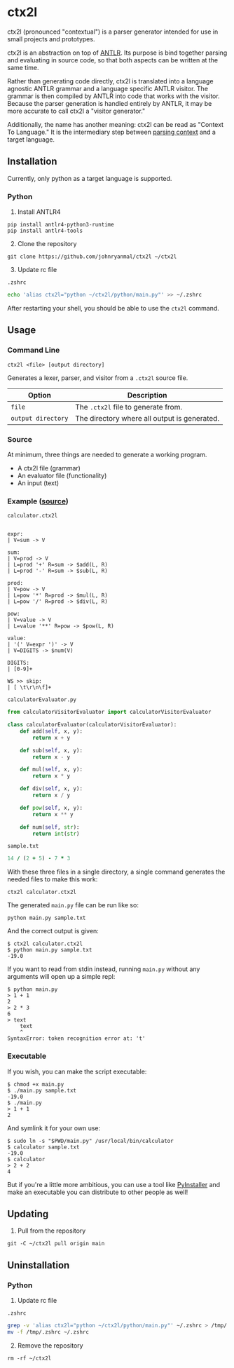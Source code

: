 # ctx2l
ctx2l (pronounced "contextual") is a parser generator intended for use in small projects and prototypes.

ctx2l is an abstraction on top of [ANTLR](https://www.antlr.org/).
Its purpose is bind together parsing and evaluating in source code, so that both aspects can be written at the same time.

Rather than generating code directly, ctx2l is translated into a language agnostic ANTLR grammar and a language specific ANTLR visitor.
The grammar is then compiled by ANTLR into code that works with the visitor.
Because the parser generation is handled entirely by ANTLR, it may be more accurate to call ctx2l a "visitor generator."

Additionally, the name has another meaning: ctx2l can be read as "Context To Language." It is the intermediary step between [parsing context](https://www.antlr.org/api/Java/org/antlr/v4/runtime/ParserRuleContext.html) and a target language.

## Installation
Currently, only python as a target language is supported.

### Python

1. Install ANTLR4

```shell
pip install antlr4-python3-runtime
pip install antlr4-tools
```

2. Clone the repository

```shell
git clone https://github.com/johnryanmal/ctx2l ~/ctx2l
```

3. Update rc file

`.zshrc`
```zsh
echo 'alias ctx2l="python ~/ctx2l/python/main.py"' >> ~/.zshrc
```

After restarting your shell, you should be able to use the `ctx2l` command.

## Usage

### Command Line
`ctx2l <file> [output directory]`

Generates a lexer, parser, and visitor from a `.ctx2l` source file.

| Option | Description |
| --- | --- |
| `file` | The `.ctx2l` file to generate from. |
| `output directory` | The directory where all output is generated. |

### Source

At minimum, three things are needed to generate a working program.

- A ctx2l file (grammar)
- An evaluator file (functionality)
- An input (text)

### Example ([source](/examples/calculator))

`calculator.ctx2l`

```antlr

expr:
| V=sum -> V

sum:
| V=prod -> V
| L=prod '+' R=sum -> $add(L, R)
| L=prod '-' R=sum -> $sub(L, R)

prod:
| V=pow -> V
| L=pow '*' R=prod -> $mul(L, R)
| L=pow '/' R=prod -> $div(L, R)

pow:
| V=value -> V
| L=value '**' R=pow -> $pow(L, R)

value:
| '(' V=expr ')' -> V
| V=DIGITS -> $num(V)

DIGITS:
| [0-9]+

WS >> skip:
| [ \t\r\n\f]+
```

`calculatorEvaluator.py`

```py
from calculatorVisitorEvaluator import calculatorVisitorEvaluator

class calculatorEvaluator(calculatorVisitorEvaluator):
    def add(self, x, y):
        return x + y

    def sub(self, x, y):
        return x - y

    def mul(self, x, y):
        return x * y

    def div(self, x, y):
        return x / y

    def pow(self, x, y):
        return x ** y

    def num(self, str):
        return int(str)
```

`sample.txt`

```rb
14 / (2 + 5) - 7 * 3
```

With these three files in a single directory, a single command generates the needed files to make this work:
```shell
ctx2l calculator.ctx2l
```

The generated `main.py` file can be run like so:
```shell
python main.py sample.txt
```

And the correct output is given:
```shell
$ ctx2l calculator.ctx2l
$ python main.py sample.txt
-19.0
```

If you want to read from stdin instead, running `main.py` without any arguments will open up a simple repl:
```shell
$ python main.py
> 1 + 1
2
> 2 * 3
6
> text
    text
    ^
SyntaxError: token recognition error at: 't'
```

### Executable

If you wish, you can make the script executable:
```shell
$ chmod +x main.py
$ ./main.py sample.txt
-19.0
$ ./main.py
> 1 + 1
2
```

And symlink it for your own use:
```shell
$ sudo ln -s "$PWD/main.py" /usr/local/bin/calculator
$ calculator sample.txt
-19.0
$ calculator
> 2 + 2
4
```

But if you're a little more ambitious, you can use a tool like [PyInstaller](https://pyinstaller.org/en/stable/) and make an executable you can distribute to other people as well!


## Updating

1. Pull from the repository

```shell
git -C ~/ctx2l pull origin main
```

## Uninstallation

### Python

1. Update rc file

`.zshrc`
```zsh
grep -v 'alias ctx2l="python ~/ctx2l/python/main.py"' ~/.zshrc > /tmp/.zshrc
mv -f /tmp/.zshrc ~/.zshrc
```

2. Remove the repository

```shell
rm -rf ~/ctx2l
```
